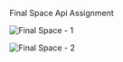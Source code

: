 Final Space Api Assignment


![Final Space - 1](https://user-images.githubusercontent.com/94943625/146954533-fda3a630-9ba3-4df5-9bab-3b64834c7a3c.png)


![Final Space - 2](https://user-images.githubusercontent.com/94943625/146954540-6adb95f3-55af-4082-bc73-ee954ff2db94.png)
